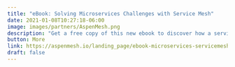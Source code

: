 ```yaml
---
title: "eBook: Solving Microservices Challenges with Service Mesh"
date: 2021-01-08T10:27:18-06:00
image: images/partners/AspenMesh.png
description: "Get a free copy of this new ebook to discover how a service mesh can help you manage your microservices."
button: More
link: https://aspenmesh.io/landing_page/ebook-microservices-servicemesh/?utm_source=istiocon&utm_medium=swag-bag&utm_campaign=ebook-microservices
draft: false
---
```

